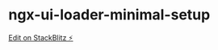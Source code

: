 # ngx-ui-loader-minimal-setup

[Edit on StackBlitz ⚡️](https://stackblitz.com/edit/ngx-ui-loader-minimal-setup)